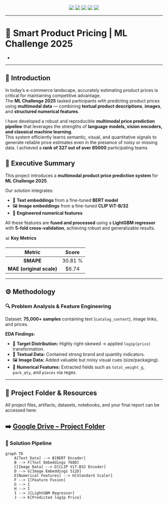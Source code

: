 <!-- -------------------------------------------------- -->
<!-- 🎯 SMART PRODUCT PRICING | ML CHALLENGE 2025 -->
<!-- -------------------------------------------------- -->

<p align="center">
  <img src="https://img.shields.io/badge/Challenge-ML_Challenge_2025-blue?style=for-the-badge"/>
  <img src="https://img.shields.io/badge/Model-LightGBM-success?style=for-the-badge"/>
  <img src="https://img.shields.io/badge/Language-Python-yellow?style=for-the-badge"/>
  <img src="https://img.shields.io/badge/Framework-HuggingFace-orange?style=for-the-badge"/>
  <img src="https://img.shields.io/badge/Encoders-BERT_&_CLIP-green?style=for-the-badge"/>
</p>

---

# 🚀 Smart Product Pricing | ML Challenge 2025
*

---

## 🌟 Introduction

In today’s e-commerce landscape, accurately estimating product prices is critical for maintaining competitive advantage.  
The **ML Challenge 2025** tasked participants with predicting product prices using **multimodal data** — combining **textual product descriptions**, **images**, and **structured numerical features**.


I have developed a robust and reproducible **multimodal price prediction pipeline** that leverages the strengths of **language models, vision encoders, and classical machine learning**.  
This system efficiently learns semantic, visual, and quantitative signals to generate reliable price estimates even in the presence of noisy or missing data.
I achieved a **rank of 327 out of over 85000** participating teams

## 🧾 Executive Summary

This project introduces a **multimodal product price prediction system** for **ML Challenge 2025**.

Our solution integrates:
- 📝 **Text embeddings** from a fine-tuned **BERT model**
- 🖼️ **Image embeddings** from a fine-tuned **CLIP ViT-B/32**
- 🔢 **Engineered numerical features**

All these features are **fused and processed** using a **LightGBM regressor** with **5-fold cross-validation**, achieving robust and generalizable results.

📊 **Key Metrics**

| Metric | Score |
|:-------:|:------:|
| **SMAPE** | 30.81 % |
| **MAE (original scale)** | $6.74 |

---

## ⚙️ Methodology

### 🔍 Problem Analysis & Feature Engineering

Dataset: **75,000+ samples** containing text (`catalog_content`), image links, and prices.

**EDA Findings:**
- 🎯 **Target Distribution:** Highly right-skewed → applied `log1p(price)` transformation.  
- 🧠 **Textual Data:** Contained strong brand and quantity indicators.  
- 🖼️ **Image Data:** Added valuable but noisy visual cues (size/packaging).  
- 🔢 **Numerical Features:** Extracted fields such as `total_weight_g`, `pack_qty`, and `pieces` via regex.

---
## 📂 Project Folder & Resources

All project files, artifacts, datasets, notebooks, and your final report can be accessed here:

➡️ [Google Drive – Project Folder](https://drive.google.com/drive/folders/12GJn8kYkXjhpf4YHP2AqRR1LMREOqhOy?usp=sharing)
---

### 🧠 Solution Pipeline

```mermaid
graph TD
    A[Text Data] --> B[BERT Encoder]
    B --> F[Text Embeddings 768D]
    C[Image Data] --> D[CLIP ViT-B32 Encoder]
    D --> G[Image Embeddings 512D]
    E[Numerical Features] --> H[Standard Scaler]
    F --> I[Feature Fusion]
    G --> I
    H --> I
    I --> J[LightGBM Regressor]
    J --> K[Predicted log1p Price]
